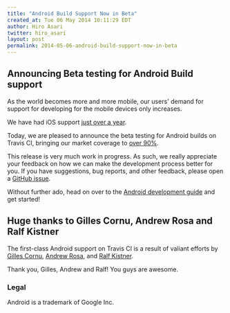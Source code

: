 ```yaml
---
title: "Android Build Support Now in Beta"
created_at: Tue 06 May 2014 10:11:29 EDT
author: Hiro Asari
twitter: hiro_asari
layout: post
permalink: 2014-05-06-android-build-support-now-in-beta
---
```


## Announcing Beta testing for Android Build support

As the world becomes more and more mobile, our users' demand for
support for developing for the mobile devices only increases.

We have had iOS support [just over a year](http://blog.travis-ci.com/introducing-mac-ios-rubymotion-testing/).

Today, we are pleased to announce the beta testing for Android builds on
Travis CI, bringing our market coverage to [over 90%](https://www.comscore.com/Insights/Press_Releases/2014/3/comScore_Reports_January_2014_US_Smartphone_Subscriber_Market_Share).

This release is very much work in progress.
As such, we really appreciate your feedback on how we can make
the development process better for you.
If you have suggestions, bug reports, and other feedback, please
open a [GitHub issue](https://github.com/travis-ci/travis-ci/issues/new).

Without further ado, head on over to the [Android development guide](http://docs.travis-ci.com/user/languages/android/)
and get started!

## Huge thanks to Gilles Cornu, Andrew Rosa and Ralf Kistner

The first-class Android support on Travis CI is a result of valiant efforts by [Gilles Cornu](https://github.com/gildegoma),
[Andrew Rosa](https://github.com/andrewhr), and [Ralf Kistner](https://github.com/rkistner).

Thank you, Gilles, Andrew and Ralf! You guys are awesome.

### Legal
Android is a trademark of Google Inc.

